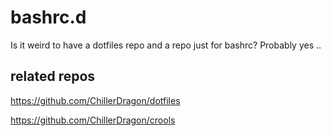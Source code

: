# bashrc.d
Is it weird to have a dotfiles repo and a repo just for bashrc? Probably yes ..

## related repos

https://github.com/ChillerDragon/dotfiles

https://github.com/ChillerDragon/crools
